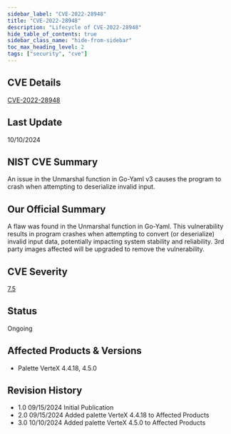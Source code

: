 ```yaml
---
sidebar_label: "CVE-2022-28948"
title: "CVE-2022-28948"
description: "Lifecycle of CVE-2022-28948"
hide_table_of_contents: true
sidebar_class_name: "hide-from-sidebar"
toc_max_heading_level: 2
tags: ["security", "cve"]
---
```


## CVE Details

[CVE-2022-28948](https://nvd.nist.gov/vuln/detail/CVE-2022-28948)

## Last Update

10/10/2024

## NIST CVE Summary

An issue in the Unmarshal function in Go-Yaml v3 causes the program to crash when attempting to deserialize invalid
input.

## Our Official Summary

A flaw was found in the Unmarshal function in Go-Yaml. This vulnerability results in program crashes when attempting to
convert (or deserialize) invalid input data, potentially impacting system stability and reliability. 3rd party images
affected will be upgraded to remove the vulnerability.

## CVE Severity

[7.5](https://nvd.nist.gov/vuln/detail/CVE-2022-28948)

## Status

Ongoing

## Affected Products & Versions

- Palette VerteX 4.4.18, 4.5.0

## Revision History

- 1.0 09/15/2024 Initial Publication
- 2.0 09/15/2024 Added palette VerteX 4.4.18 to Affected Products
- 3.0 10/10/2024 Added palette VerteX 4.5.0 to Affected Products

